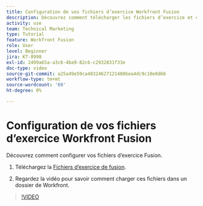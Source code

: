 ```yaml
---
title: Configuration de vos fichiers d’exercice Workfront Fusion
description: Découvrez comment télécharger les fichiers d’exercice et charger ces fichiers dans un dossier de Workfront, dans [!DNL Adobe Workfront Fusion].
activity: use
team: Technical Marketing
type: Tutorial
feature: Workfront Fusion
role: User
level: Beginner
jira: KT-8998
exl-id: 2499a65a-a3c6-4ba9-82c6-c2932831f33e
doc-type: video
source-git-commit: a25a49e59ca483246271214886ea4dc9c10e8d66
workflow-type: tm+mt
source-wordcount: '60'
ht-degree: 0%

---
```


# Configuration de vos fichiers d’exercice Workfront Fusion

Découvrez comment configurer vos fichiers d’exercice Fusion.

1. Téléchargez la [Fichiers d’exercice de fusion](/help/assets/fusion-exercise-files.zip).

1. Regardez la vidéo pour savoir comment charger ces fichiers dans un dossier de Workfront.

>[!VIDEO](https://video.tv.adobe.com/v/335258/?quality=12&learn=on)
